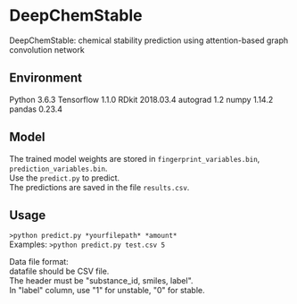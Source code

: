 # DeepChemStable
DeepChemStable: chemical stability prediction using attention-based graph convolution network

## Environment
Python 3.6.3
Tensorflow 1.1.0
RDkit 2018.03.4
autograd 1.2
numpy 1.14.2
pandas 0.23.4

## Model
The trained model weights are stored in `fingerprint_variables.bin`, `prediction_variables.bin`. </br>
Use the `predict.py` to predict. </br>
The predictions are saved in the file `results.csv`. </br>

## Usage
`>python predict.py *yourfilepath* *amount*` </br>
Examples: `>python predict.py test.csv 5` </br>

Data file format: </br>
datafile should be CSV file. </br>
The header must be "substance_id, smiles, label". </br>
In "label" column, use "1" for unstable, "0" for stable. </br>
